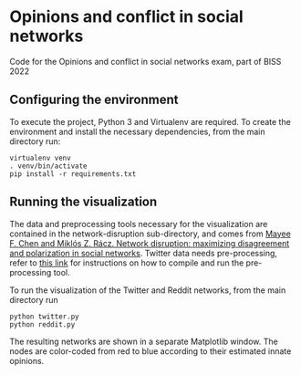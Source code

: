 # Opinions and conflict in social networks
Code for the Opinions and conflict in social networks exam, part of BISS 2022

## Configuring the environment
To execute the project, Python 3 and Virtualenv are required. To create the environment and install the necessary dependencies, from the main directory run:

```
virtualenv venv
. venv/bin/activate
pip install -r requirements.txt
```
## Running the visualization
The data and preprocessing tools necessary for the visualization are contained in the network-disruption sub-directory, and comes from [Mayee F. Chen and Miklós Z. Rácz. Network disruption: maximizing disagreement and polarization in social networks](https://github.com/mayeechen/network-disruption). Twitter data needs pre-processing, refer to [this link](https://github.com/mayeechen/network-disruption/tree/master/preprocess-twitter) for instructions on how to compile and run the pre-processing tool.

To run the visualization of the Twitter and Reddit networks, from the main directory run
```
python twitter.py
python reddit.py
```
The resulting networks are shown in a separate Matplotlib window. The nodes are color-coded from red to blue according to their estimated innate opinions.
